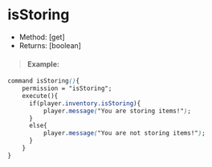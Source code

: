 # isStoring

* Method: \[get\]
* Returns: \[boolean\]

> #### Example:

```css
command isStoring(){
    permission = "isStoring";
    execute(){
      if(player.inventory.isStoring){
          player.message("You are storing items!");
      }
      else{
          player.message("You are not storing items!");
      }
    }
}
```


